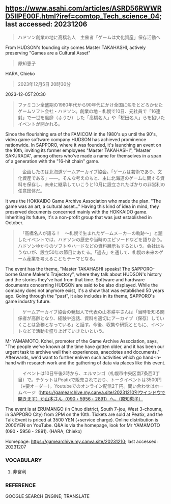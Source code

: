 ## https://www.asahi.com/articles/ASRD56RWWRD5IIPE00F.html?iref=comtop_Tech_science_04; last accessed: 20231206

> ハドソン創業の地に高橋名人　主催者「ゲームは文化資産」保存活動へ

From HUDSON's founding city comes Master TAKAHASHI, actively preserving "Games are a Cultural Asset"

> 原知恵子

HARA, Chieko

> 2023年12月5日 20時30分

2023-12-05T20:30

> ファミコン全盛期の1980年代から90年代にかけ全国に名をとどろかせたゲームソフト会社・ハドソン。創業の地・札幌で10日、元社員で「16連射」で一世を風靡（ふうび）した「高橋名人」や「桜田名人」らを招いたイベントが開かれる。

Since the flourishing era of the FAMICOM in the 1980's up until the 90's, video game software company HUDSON has achieved prominence nationwide. In SAPPORO, where it was founded, it's launching an event on the 10th, inviting its former employees "Master TAKAHASHI", "Master SAKURADA", among others who've made a name for themselves in a span of a generation with the "16-hit chain" game.

>　企画したのは北海道ゲームアーカイブ協会。「ゲームは芸術であり、文化資産である」――。そんな考えのもと、主に北海道のゲームに関する資料を保存し、未来に継承していこうと10月に設立されたばかりの非営利の任意団体だ。

It was the HOKKAIDO Game Archive Association who made the plan. "The game was an art, a cultural asset..." Having this kind of idea in mind, they preserved documents concerned mainly with the HOKKAIDO game. Inheriting its future, it's a non-profit group that was just established in October.

>　「高橋名人が語る！　～札幌で生まれたゲームメーカーの軌跡～」と題したイベントでは、ハドソンの歴史や当時のエピソードなどを語り合う。ハドソンゆかりのソフトやハードなどの資料展示もするという。会社はもうないが、設立50年の節目にあたる。「過去」を通して、札幌の未来のゲーム産業を考えることもテーマとなる。

The event has the theme, "Master TAKAHASHI speaks! The SAPPORO-borne Game Maker's Trajectory", where they talk about HUDSON's history and the stories they've had from that time. Software and hardware documents concerning HUDSON are said to be also displayed. While the company does not anymore exist, it's a show that was established 50 years ago. Going through the "past", it also includes in its theme, SAPPORO's game industry future.

>　ゲームアーカイブ協会の発起人で代表の山本耕平さんは「当時を知る関係者が高齢となり、経験や逸話、資料を適切にアーカイブ（保存）していくことは急務となっている」と話す。今後、収集や研究とともに、イベントなどで活動を盛り上げていきたいという。

Mr YAMAMOTO, Kohei, promoter of the Game Archive Association, says, "The people we've known at the time have gotten older, and it has been our urgent task to archive well their experiences, anecdotes and documents." Afterwards, we'd want to further enliven such activities which go hand-in-hand with research work and the gathering of data via places like this event.

>　イベントは10日午後2時から、エルマンゴ（札幌市中央区南7条西3丁目）で。チケットはPeatixで販売されており、トークイベントは3500円（+要オーダー）。Youtubeでのオンライン配信2千円。問い合わせはホームページ（https://gamearchive.my.canva.site/20231210別ウインドウで開きます）か山本さん（090・5956・2891）へ。（原知恵子）

The event is at ERUMANGO (in Chuo district, South 7-jou, West 3-choume, in SAPPORO City) from 2PM on the 10th. Tickets are sold at Peatix, and the Talk Event is priced at 3500 YEN (+service charge). Online distribution is 2000YEN on YouTube. Q&A is via the homepage, look for Mr YAMAMOTO (090・5956・2891). (HARA, Chieko)

Homepage: https://gamearchive.my.canva.site/20231210; last accessed: 20231207


### VOCABULARY

1) 非営利

### REFERENCE

GOOGLE SEARCH ENGINE; TRANSLATE